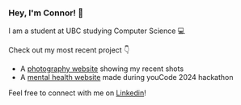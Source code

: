 ### Hey, I'm Connor! 👋
I am a student at UBC studying Computer Science 💻

Check out my most recent project 👇
- A [photography website](https://youngconnorr.github.io/photo-gallery/) showing my recent shots
- A [mental health website](https://mindfit.netlify.app/) made during youCode 2024 hackathon

Feel free to connect with me on [Linkedin](https://www.linkedin.com/in/connor-youngg)!

<!--
**youngconnorr/youngconnorr** is a ✨ _special_ ✨ repository because its `README.md` (this file) appears on your GitHub profile.

Here are some ideas to get you started:

- 🔭 I’m currently working on ...
- 🌱 I’m currently learning ...
- 👯 I’m looking to collaborate on ...
- 🤔 I’m looking for help with ...
- 💬 Ask me about ...
- 📫 How to reach me: ...
- 😄 Pronouns: ...
- ⚡ Fun fact: ...
-->
